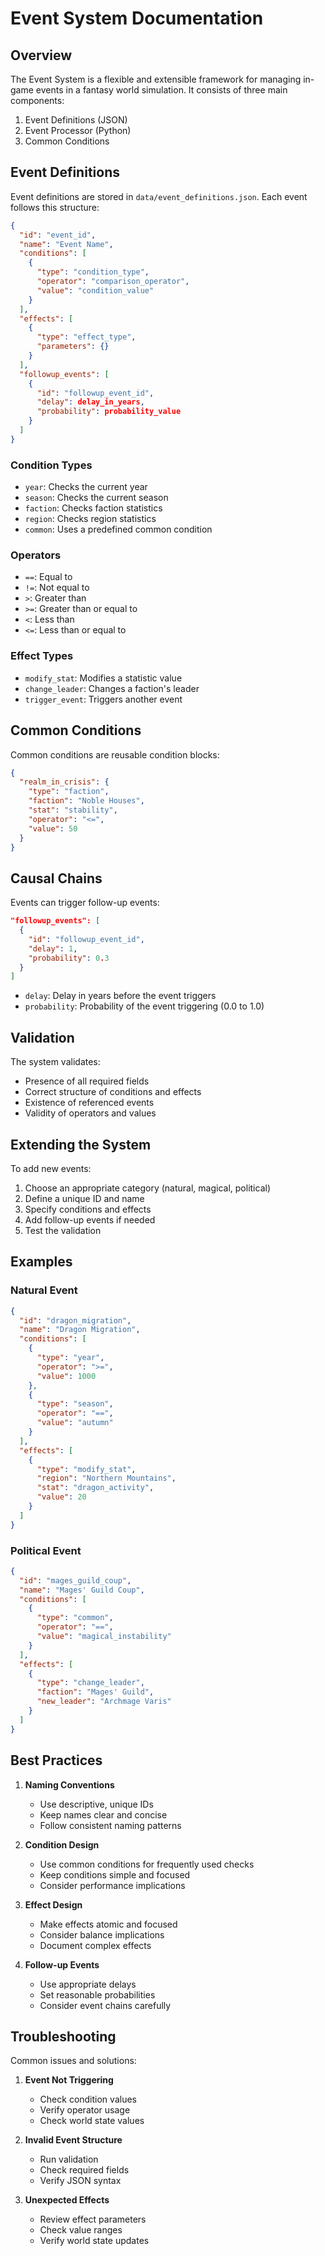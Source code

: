 # Event System Documentation

## Overview

The Event System is a flexible and extensible framework for managing in-game events in a fantasy world simulation. It consists of three main components:
1. Event Definitions (JSON)
2. Event Processor (Python)
3. Common Conditions

## Event Definitions

Event definitions are stored in `data/event_definitions.json`. Each event follows this structure:

```json
{
  "id": "event_id",
  "name": "Event Name",
  "conditions": [
    {
      "type": "condition_type",
      "operator": "comparison_operator",
      "value": "condition_value"
    }
  ],
  "effects": [
    {
      "type": "effect_type",
      "parameters": {}
    }
  ],
  "followup_events": [
    {
      "id": "followup_event_id",
      "delay": delay_in_years,
      "probability": probability_value
    }
  ]
}
```

### Condition Types

- `year`: Checks the current year
- `season`: Checks the current season
- `faction`: Checks faction statistics
- `region`: Checks region statistics
- `common`: Uses a predefined common condition

### Operators

- `==`: Equal to
- `!=`: Not equal to
- `>`: Greater than
- `>=`: Greater than or equal to
- `<`: Less than
- `<=`: Less than or equal to

### Effect Types

- `modify_stat`: Modifies a statistic value
- `change_leader`: Changes a faction's leader
- `trigger_event`: Triggers another event

## Common Conditions

Common conditions are reusable condition blocks:

```json
{
  "realm_in_crisis": {
    "type": "faction",
    "faction": "Noble Houses",
    "stat": "stability",
    "operator": "<=",
    "value": 50
  }
}
```

## Causal Chains

Events can trigger follow-up events:

```json
"followup_events": [
  {
    "id": "followup_event_id",
    "delay": 1,
    "probability": 0.3
  }
]
```

- `delay`: Delay in years before the event triggers
- `probability`: Probability of the event triggering (0.0 to 1.0)

## Validation

The system validates:
- Presence of all required fields
- Correct structure of conditions and effects
- Existence of referenced events
- Validity of operators and values

## Extending the System

To add new events:
1. Choose an appropriate category (natural, magical, political)
2. Define a unique ID and name
3. Specify conditions and effects
4. Add follow-up events if needed
5. Test the validation

## Examples

### Natural Event
```json
{
  "id": "dragon_migration",
  "name": "Dragon Migration",
  "conditions": [
    {
      "type": "year",
      "operator": ">=",
      "value": 1000
    },
    {
      "type": "season",
      "operator": "==",
      "value": "autumn"
    }
  ],
  "effects": [
    {
      "type": "modify_stat",
      "region": "Northern Mountains",
      "stat": "dragon_activity",
      "value": 20
    }
  ]
}
```

### Political Event
```json
{
  "id": "mages_guild_coup",
  "name": "Mages' Guild Coup",
  "conditions": [
    {
      "type": "common",
      "operator": "==",
      "value": "magical_instability"
    }
  ],
  "effects": [
    {
      "type": "change_leader",
      "faction": "Mages' Guild",
      "new_leader": "Archmage Varis"
    }
  ]
}
```

## Best Practices

1. **Naming Conventions**
   - Use descriptive, unique IDs
   - Keep names clear and concise
   - Follow consistent naming patterns

2. **Condition Design**
   - Use common conditions for frequently used checks
   - Keep conditions simple and focused
   - Consider performance implications

3. **Effect Design**
   - Make effects atomic and focused
   - Consider balance implications
   - Document complex effects

4. **Follow-up Events**
   - Use appropriate delays
   - Set reasonable probabilities
   - Consider event chains carefully

## Troubleshooting

Common issues and solutions:

1. **Event Not Triggering**
   - Check condition values
   - Verify operator usage
   - Check world state values

2. **Invalid Event Structure**
   - Run validation
   - Check required fields
   - Verify JSON syntax

3. **Unexpected Effects**
   - Review effect parameters
   - Check value ranges
   - Verify world state updates 